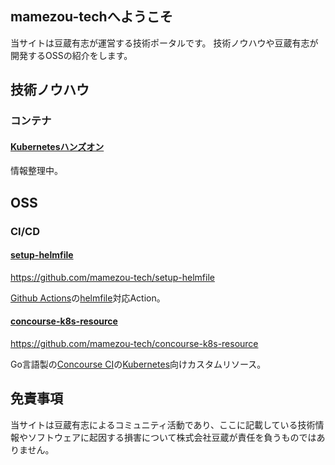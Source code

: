 ## mamezou-techへようこそ

  当サイトは豆蔵有志が運営する技術ポータルです。
  技術ノウハウや豆蔵有志が開発するOSSの紹介をします。

## 技術ノウハウ

### コンテナ

#### [Kubernetesハンズオン](https://github.com/mamezou-tech/k8s-hands-on)

  情報整理中。

## OSS

### CI/CD

#### [setup-helmfile](https://github.com/mamezou-tech/setup-helmfile)

  <https://github.com/mamezou-tech/setup-helmfile>

  [Github Actions](https://github.com/features/actions)の[helmfile](https://github.com/roboll/helmfile)対応Action。

#### [concourse-k8s-resource](https://github.com/mamezou-tech/concourse-k8s-resource)

  <https://github.com/mamezou-tech/concourse-k8s-resource>

  Go言語製の[Concourse CI](https://concourse-ci.org/)の[Kubernetes](https://kubernetes.io/)向けカスタムリソース。

## 免責事項

  当サイトは豆蔵有志によるコミュニティ活動であり、ここに記載している技術情報やソフトウェアに起因する損害について株式会社豆蔵が責任を負うものではありません。

